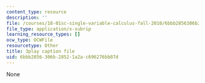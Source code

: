 ```yaml
---
content_type: resource
description: ''
file: /courses/18-01sc-single-variable-calculus-fall-2010/6bbb2856306b28521a2ac696276bb07d_5q_3FDOkVRQ.srt
file_type: application/x-subrip
learning_resource_types: []
ocw_type: OCWFile
resourcetype: Other
title: 3play caption file
uid: 6bbb2856-306b-2852-1a2a-c696276bb07d
---
```

None


